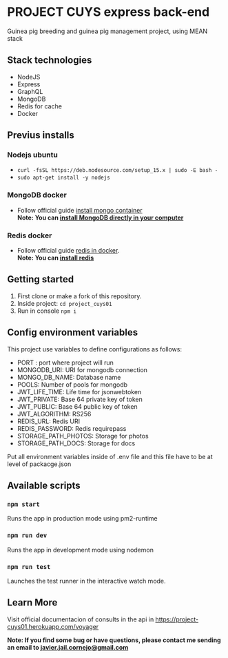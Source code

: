# PROJECT CUYS express back-end
Guinea pig breeding and guinea pig management project, using MEAN stack

## Stack technologies
- NodeJS
- Express
- GraphQL
- MongoDB
- Redis for cache
- Docker

## Previus installs

### Nodejs ubuntu
- `curl -fsSL https://deb.nodesource.com/setup_15.x | sudo -E bash -`
- `sudo apt-get install -y nodejs`

### MongoDB docker
- Follow official guide [install mongo container](https://hub.docker.com/_/mongo)\
**Note: You can [install MongoDB directly in your computer](https://docs.mongodb.com/manual/tutorial/install-mongodb-on-ubuntu/#install-mongodb-community-edition)**

### Redis docker
- Follow official guide [redis in docker](https://hub.docker.com/_/redis/).\
**Note: You can [install redis](https://redis.io/download)**


## Getting started

1. First clone or make a fork of this repository.
2. Inside project: `cd project_cuys01`
3. Run in console `npm i`

## Config environment variables

This project use variables to define configurations as follows:

- PORT : port where project will run
- MONGODB_URI: URI for mongodb connection
- MONGO_DB_NAME: Database name
- POOLS: Number of pools for mongodb
- JWT_LIFE_TIME: Life time for jsonwebtoken
- JWT_PRIVATE: Base 64 private key of token
- JWT_PUBLIC: Base 64 public key of token
- JWT_ALGORITHM: RS256
- REDIS_URL: Redis URI
- REDIS_PASSWORD: Redis requirepass
- STORAGE_PATH_PHOTOS: Storage for photos
- STORAGE_PATH_DOCS: Storage for docs

Put all environment variables inside of .env file and this file have to be at level of packacge.json

## Available scripts

### `npm start`

Runs the app in production mode using pm2-runtime

### `npm run dev`

Runs the app in development mode using nodemon

### `npm run test`

Launches the test runner in the interactive watch mode.

## Learn More

Visit official documentacion of consults in the api in https://project-cuys01.herokuapp.com/voyager

**Note: If you find some bug or have questions, please contact me sending an email to javier.jail.cornejo@gmail.com**